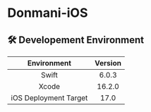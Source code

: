 # Donmani-iOS

## 🛠 Developement Environment

|Environment|Version|
|:-:|:-:|
|Swift|6.0.3|
|Xcode|16.2.0|
|iOS Deployment Target|17.0|